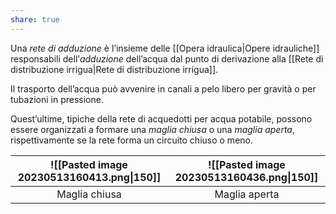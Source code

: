 ```yaml
---
share: true
---
```

Una *rete di adduzione* è l’insieme delle [[Opera idraulica|Opere idrauliche]] responsabili dell’*adduzione* dell’acqua dal punto di derivazione alla [[Rete di distribuzione irrigua|Rete di distribuzione irrigua]].

Il trasporto dell’acqua può avvenire in canali a pelo libero per gravità o per tubazioni in pressione.

Quest’ultime, tipiche della rete di acquedotti per acqua potabile, possono essere organizzati a formare una *maglia chiusa* o una *maglia aperta*, rispettivamente se la rete forma un circuito chiuso o meno.

| ![[Pasted image 20230513160413.png\|150]]              |             ![[Pasted image 20230513160436.png\|150]]  |
|:-------------:|:-------------:|
| Maglia chiusa | Maglia aperta |